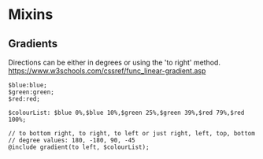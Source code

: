 # Mixins




## Gradients

Directions can be either in degrees or using the 'to right' method.  
https://www.w3schools.com/cssref/func_linear-gradient.asp

```
$blue:blue;
$green:green;
$red:red;

$colourList: $blue 0%,$blue 10%,$green 25%,$green 39%,$red 79%,$red 100%; 

// to bottom right, to right, to left or just right, left, top, bottom
// degree values: 180, -180, 90, -45 
@include gradient(to left, $colourList);
```
